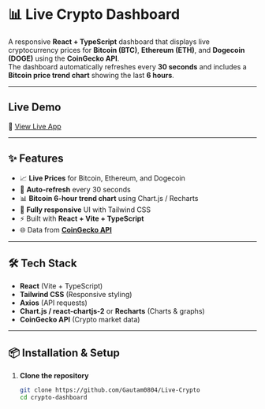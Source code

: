 # 📊 Live Crypto Dashboard

A responsive **React + TypeScript** dashboard that displays live cryptocurrency prices for **Bitcoin (BTC)**, **Ethereum (ETH)**, and **Dogecoin (DOGE)** using the **CoinGecko API**.  
The dashboard automatically refreshes every **30 seconds** and includes a **Bitcoin price trend chart** showing the last **6 hours**.

---

##  Live Demo
🔗 [View Live App](https://dapper-zabaione-15b665.netlify.app/)

---

## ✨ Features
- 📈 **Live Prices** for Bitcoin, Ethereum, and Dogecoin
- 🔄 **Auto-refresh** every 30 seconds
- 📊 **Bitcoin 6-hour trend chart** using Chart.js / Recharts
- 📱 **Fully responsive** UI with Tailwind CSS
- ⚡ Built with **React + Vite + TypeScript**
- 🌐 Data from **[CoinGecko API]('https://api.coingecko.com/api/v3/coins/bitcoin/market_chart?vs_currency=usd&days=0.25)**

---

## 🛠️ Tech Stack
- **React** (Vite + TypeScript)
- **Tailwind CSS** (Responsive styling)
- **Axios** (API requests)
- **Chart.js / react-chartjs-2** or **Recharts** (Charts & graphs)
- **CoinGecko API** (Crypto market data)

---

## 📦 Installation & Setup

1. **Clone the repository**
   ```bash
   git clone https://github.com/Gautam0804/Live-Crypto
   cd crypto-dashboard
